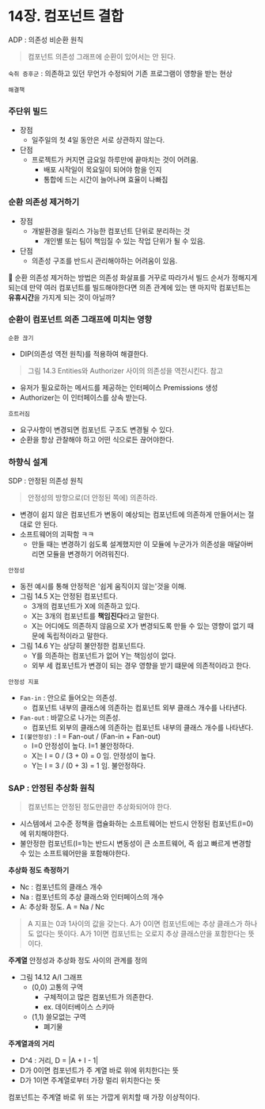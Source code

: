 # 14장. 컴포넌트 결합

ADP : 의존성 비순환 원칙
> 컴포넌트 의존성 그래프에 순환이 있어서는 안 된다.

`숙취 증후군` : 의존하고 있던 무언가 수정되어 기존 프로그램이 영향을 받는 현상

`해결책`
### 주단위 빌드
- 장점
  - 일주일의 첫 4일 동안은 서로 상관하지 않는다. 
- 단점 
  - 프로젝트가 커지면 금요일 하루만에 끝마치는 것이 어려움.
    - 배포 시작일이 목요일이 되어야 함을 인지
    - 통합에 드는 시간이 늘어나며 효율이 나빠짐 
### 순환 의존성 제거하기
  - 장점
    - 개발환경을 릴리스 가능한 컴포넌트 단위로 분리하는 것
      - 개인별 또는 팀이 책임질 수 있는 작업 단위가 될 수 있음.
  - 단점
    - 의존성 구조를 반드시 관리해야하는 어려움이 있음.

🤔
순환 의존성 제거하는 방법은 의존성 화살표를 거꾸로 따라가서 빌드 순서가 정해지게 되는데
만약 여러 컴포넌트를 빌드해야한다면 의존 관계에 있는 맨 마지막 컴포넌트는 **유휴시간**을 가지게 되는 것이 아닐까?

### 순환이 컴포넌트 의존 그래프에 미치는 영향

`순환 끊기`
- DIP(의존성 역전 원칙)를 적용하여 해결한다.
> 그림 14.3 Entities와 Authorizer 사이의 의존성을 역전시킨다. 참고
- 유저가 필요로하는 메서드를 제공하는 인터페이스 Premissions 생성 
- Authorizer는 이 인터페이스를 상속 받는다.

`흐트러짐`
- 요구사항이 변경되면 컴포넌트 구조도 변경될 수 있다.
- 순환을 항상 관찰해야 하고 어떤 식으로든 끊어야한다.

### 하향식 설계

SDP : 안정된 의존성 원칙
> 안정성의 방향으로(더 안정된 쪽에) 의존하라.

- 변경이 쉽지 않은 컴포넌트가 변동이 예상되는 컴포넌트에 의존하게 만들어서는 절대로 안 된다.
- 소프트웨어의 괴팍함 ㅋㅋ
  - 만들 때는 변경하기 쉽도록 설계했지만 이 모듈에 누군가가 의존성을 매달아버리면 모듈을 변경하기 어려워진다.

`안정성`
- 동전 예시를 통해 안정적은 '쉽게 움직이지 않는'것을 이해.
- 그림 14.5 X는 안정된 컴포넌트다.
  - 3개의 컴포넌트가 X에 의존하고 있다.
  - X는 3개의 컴포넌트를 **책임진다**라고 말한다.
  - X는 어디에도 의존하지 않음으로 X가 변경되도록 만들 수 있는 영향이 없기 때문에 독립적이라고 말한다.
- 그림 14.6 Y는 상당히 불안정한 컴포넌트다.
  - Y를 의존하는 컴포넌트가 없어 Y는 책임성이 없다.
  - 외부 세 컴포넌트가 변경이 되는 경우 영향을 받기 떄문에 의존적이라고 한다.

`안정성 지표`
- `Fan-in` : 안으로 들어오는 의존성.
  - 컴포넌트 내부의 클래스에 의존하는 컴포넌트 외부 클래스 개수를 나타낸다.
- `Fan-out` : 바깥으로 나가는 의존성.
  - 컴포넌트 외부의 클래스에 의존하는 컴포넌트 내부의 클래스 개수를 나타낸다.
- `I(불안정성)` : I = Fan-out / (Fan-in + Fan-out)
  - I=0 안정성이 높다. I=1 불안정하다.
  - X는 I = 0 / (3 + 0) = 0 임. 안정성이 높다.
  - Y는 I = 3 / (0 + 3) = 1 임. 불안정하다.

### SAP : 안정된 추상화 원칙
> 컴포넌트는 안정된 정도만큼만 추상화되어야 한다.
- 시스템에서 고수준 정책을 캡슐화하는 소프트웨어는 반드시 안정된 컴포넌트(I=0)에 위치해야한다.
- 불안정한 컴포넌트(I=1)는 반드시 변동성이 큰 소프트웨어, 즉 쉽고 빠르게 변경할 수 있는 소프트웨어만을 포함해야한다.

**추상화 정도 측정하기**
- Nc : 컴포넌트의 클래스 개수
- Na : 컴포넌트의 추상 클래스와 인터페이스의 개수
- A: 추상화 정도. A = Na / Nc
> A 지표는 0과 1사이의 값을 갖는다. A가 0이면 컴포넌트에는 추상 클래스가 하나도 없다는 뜻이다.
> A가 1이면 컴포넌트는 오로지 추상 클래스만을 포함한다는 뜻이다.

**주계열**
안정성과 추상화 정도 사이의 관계를 정의

- 그림 14.12 A/I 그래프
  - (0,0) 고통의 구역
    - 구체적이고 많은 컴포넌트가 의존한다.
    - ex. 데이터베이스 스키마
  - (1,1) 쓸모없는 구역
    - 폐기물 

**주계열과의 거리**
- D^4 : 거리, D = |A + I - 1|
- D가 0이면 컴포넌트가 주 계열 바로 위에 위치한다는 뜻
- D가 1이면 주계열로부터 가장 멀리 위치한다는 뜻

컴포넌트는 주계열 바로 위 또는 가깝게 위치할 때 가장 이상적이다.